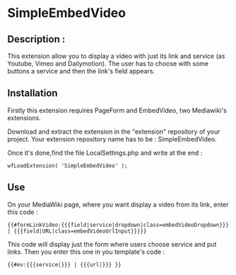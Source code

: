 # SimpleEmbedVideo

## Description : 
This extension allow you to display a video with just its link and service (as Youtube, Vimeo and Dailymotion).
The user has to choose with some buttons a service and then the link's field appears.
 

## Installation 

Firstly this extension requires PageForm and EmbedVideo, two Mediawiki's extensions. 

Download and extract the extension in the "extension" repository of your project. Your extension repository name has to be : SimpleEmbedVideo. 

Once it's done,find the file LocalSettings.php and write at the end :

	wfLoadExtension( 'SimpleEmbedVideo' );

## Use

On your MediaWiki page, where you want display a video from its link, enter this code :

	{{#formLinkVideo:{{{field|service|dropdown|class=embedVideoDropdown}}} | {{{field|URL|class=embedVideoUrlInput}}}}} 

This code will display just the form where users choose service and put links.
Then you enter this one in you template's code :

	{{#ev:{{{service|}}} | {{{url|}}} }}
	 

	